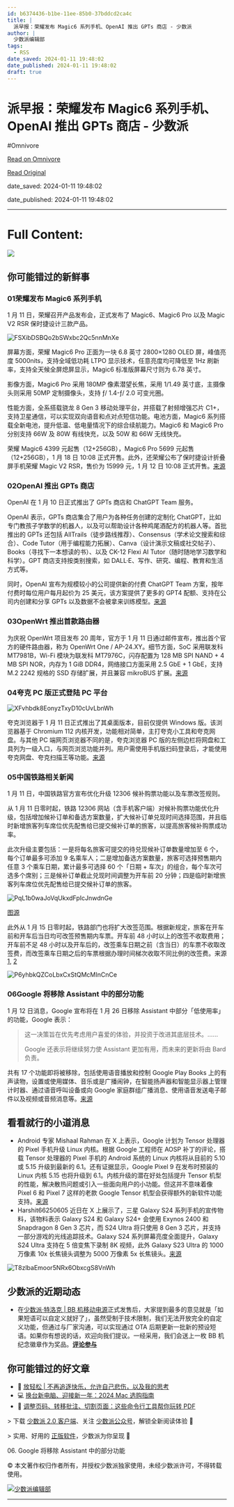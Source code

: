 ```yaml
---
id: b6374436-b1be-11ee-85b0-37bddcd2ca4c
title: |
  派早报：荣耀发布 Magic6 系列手机、OpenAI 推出 GPTs 商店 - 少数派
author: |
  少数派编辑部
tags:
  - RSS
date_saved: 2024-01-11 19:48:02
date_published: 2024-01-11 19:48:02
draft: true
---
```


# 派早报：荣耀发布 Magic6 系列手机、OpenAI 推出 GPTs 商店 - 少数派
#Omnivore

[Read on Omnivore](https://omnivore.app/me/magic-6-open-ai-gp-ts-18d00bba98f)

[Read Original](https://sspai.com/post/85764)

date_saved: 2024-01-11 19:48:02

date_published: 2024-01-11 19:48:02

--- 

# Full Content: 

![](https://proxy-prod.omnivore-image-cache.app/0x0,scQctK-hfze3XMvWSF3xduZnqLOKbamphuh0XhvrtAc4/https://cdn.sspai.com/1/12/2024/article/39256f57-dc4c-7fdd-59d7-8dc1521c91e9.png?imageMogr2/auto-orient/quality/95/thumbnail/!456x456r/gravity/Center/crop/456x456/interlace/1)

## 你可能错过的新鲜事

### 01荣耀发布 Magic6 系列手机

1 月 11 日，荣耀召开产品发布会，正式发布了 Magic6、Magic6 Pro 以及 Magic V2 RSR 保时捷设计三款产品。

![FSXibDSBQo2bSWxbc2Qc5nnMnXe](https://proxy-prod.omnivore-image-cache.app/0x0,sBEX7HSs-6EBtSjvjCNNrmH-iOZHD9UYH7dbUP04Bqrw/https://cdn.sspai.com/editor/u_/cmg8kstb34tela1fr8d0?imageView2/2/w/1120/q/90/interlace/1/ignore-error/1)

屏幕方面，荣耀 Magic6 Pro 正面为一块 6.8 英寸 2800×1280 OLED 屏，峰值亮度 5000nits，支持全域低功耗 LTPO 显示技术，任意亮度均可降低至 1Hz 刷新率，支持全天候全屏熄屏显示，Magic6 标准版屏幕尺寸则为 6.78 英寸。

影像方面，Magic6 Pro 采用 180MP 像素潜望长焦，采用 1/1.49 英寸底，主摄像头则采用 50MP 定制摄像头，支持 ƒ/ 1.4-ƒ/ 2.0 可变光圈。

性能方面，全系搭载骁龙 8 Gen 3 移动处理平台，并搭载了射频增强芯片 C1+，支持卫星通信，可以实现双向语音和点对点短信功能。电池方面，Magic6 系列搭载全新电池，提升低温、低电量情况下的综合续航能力。Magic6 和 Magic6 Pro 分别支持 66W 及 80W 有线快充，以及 50W 和 66W 无线快充。

荣耀 Magic6 4399 元起售（12+256GB），Magic6 Pro 5699 元起售（12+256GB），1 月 18 日 10:08 正式开售。此外，还荣耀公布了保时捷设计折叠屏手机荣耀 Magic V2 RSR，售价为 15999 元，1 月 12 日 10:08 正式开售。[来源](https://weibo.com/u/3206603957)

### 02OpenAI 推出 GPTs 商店

OpenAI 在 1 月 10 日正式推出了 GPTs 商店和 ChatGPT Team 服务。

OpenAI 表示，GPTs 商店集合了用户为各种任务创建的定制化 ChatGPT，比如专门教孩子学数学的机器人，以及可以帮助设计各种鸡尾酒配方的机器人等。首批推出的 GPTs 还包括 AllTrails（徒步路线推荐）、Consensus（学术论文搜索和综合）、Code Tutor（用于编程能力拓展）、Canva（设计演示文稿或社交帖子）、Books（寻找下一本想读的书）、以及 CK-12 Flexi AI Tutor（随时随地学习数学和科学）。GPT 商店支持按类别搜索，如 DALL·E、写作、研究、编程、教育和生活方式等。

同时，OpenAI 宣布为规模较小的公司提供新的付费 ChatGPT Team 方案，按年付费时每位用户每月起价为 25 美元，该方案提供了更多的 GPT4 配额、支持在公司内创建和分享 GPTs 以及数据不会被拿来训练模型。[来源](https://sspai.com/link?target=https%3A%2F%2Fhelp.openai.com%2Fen%2Farticles%2F6825453-chatgpt-release-notes)

### 03OpenWrt 推出首款路由器

为庆祝 OpenWrt 项目发布 20 周年，官方于 1 月 11 日通过邮件宣布，推出首个官方的硬件路由器，称为 OpenWrt One / AP-24.XY。细节方面，SoC 采用联发科 MT7981B，Wi-Fi 模块为联发科 MT7976C，闪存配置为 128 MB SPI NAND + 4 MB SPI NOR，内存为 1 GiB DDR4，网络接口方面采用 2.5 GbE + 1 GbE，支持 M.2 2242 规格的 SSD 存储扩展，并且兼容 mikroBUS 扩展。[来源](https://sspai.com/link?target=https%3A%2F%2Flists.openwrt.org%2Fpipermail%2Fopenwrt-devel%2F2024-January%2F042018.html)

### 04夸克 PC 版正式登陆 PC 平台

![XFvhbdk8EonyzTxyD10cUvLbnWh](https://proxy-prod.omnivore-image-cache.app/0x0,sqqoC5gZCjEpNO9dirINs2y3Go6RSmqyU52AjPMtSoV0/https://cdn.sspai.com/editor/u_/cmg8ktdb34tel83d1t8g?imageView2/2/w/1120/q/90/interlace/1/ignore-error/1)

夸克浏览器于 1 月 11 日正式推出了其桌面版本，目前仅提供 Windows 版。该浏览器基于 Chromium 112 内核开发，功能相对简单，主打夸克小工具和夸克网盘。与其他 PC 端网页浏览器不同的是，夸克浏览器 PC 版的左侧边栏将网盘和工具列为一级入口，与网页浏览功能并列。用户需使用手机版扫码登录后，才能使用夸克网盘、夸克扫描王等功能。[来源](https://sspai.com/link?target=https%3A%2F%2Fwww.quark.cn%2F)

### 05中国铁路相关新闻

1 月 11 日，中国铁路官方宣布优化升级 12306 候补购票功能以及车票改签规则。

从 1 月 11 日零时起，铁路 12306 网站（含手机客户端）对候补购票功能优化升级，包括增加候补订单和备选方案数量，扩大候补订单兑现时间选择范围，并且临时新增旅客列车席位优先配售给已提交候补订单的旅客，以提高旅客候补购票成功率。

此次升级主要包括：一是将每名旅客可提交的待兑现候补订单数量增加至 6 个，每个订单最多可添加 9 名乘车人；二是增加备选方案数量，旅客可选择预售期内任意 3 个乘车日期，累计最多可选择 60 个「日期 + 车次」的组合，每个车次可选多个席别；三是候补订单截止兑现时间调整为开车前 20 分钟；四是临时新增旅客列车席位优先配售给已提交候补订单的旅客。

![PqL1b0waJoVqUkxdFpIcJnwdnGe](https://proxy-prod.omnivore-image-cache.app/0x0,snKAJy0aOzdJV0qmn9F1BTkNrYnBjqkz0RtDHXudTvpw/https://cdn.sspai.com/editor/u_/cmg8kttb34tel49dhnq0?imageView2/2/w/1120/q/90/interlace/1/ignore-error/1)

[图源](https://weibo.com/ttarticle/p/show?id=2309404988976955260957)

此外从 1 月 15 日零时起，铁路部门也将扩大改签范围。根据新规定，旅客在开车前和开车后当日均可改签预售期内车票。开车前 48 小时以上的改签不收取费用；开车前不足 48 小时以及开车后的，改签乘车日期之前（含当日）的车票不收取改签费，而改签乘车日期之后的车票根据办理时间梯次收取不同比例的改签费。来源 [1](https://weibo.com/2549511007/NBksRi1aI#comment), [2](https://weibo.com/2549511007/NBmCvr1xM#comment)

![P6yhbkQZCoLbxCxStQMcMInCnCe](https://proxy-prod.omnivore-image-cache.app/0x0,svPK0pNU6uowpJLQbteyLJRfLXV8omWHrbL8wI7jQjgU/https://cdn.sspai.com/editor/u_/cmg8ku5b34tel83d1t90?imageView2/2/w/1120/q/90/interlace/1/ignore-error/1)

### 06Google 将移除 Assistant 中的部分功能

1 月 12 日消息，Google 宣布将在 1 月 26 日移除 Assistant 中部分「低使用率」的功能，Google 表示：

> 这一决策旨在优先考虑用户喜爱的体验，并投资于改进其底层技术。……
> 
> Google 还表示将继续努力使 Assistant 更加有用，而未来的更新将由 Bard 负责。

共有 17 个功能即将被移除，包括使用语音播放和控制 Google Play Books 上的有声读物，设置或使用媒体、音乐或是广播闹钟，在智能扬声器和智能显示器上管理计时器、通过语音呼叫设备或向 Google 家庭群组广播消息、使用语音发送电子邮件以及视频或音频消息等。[来源](https://sspai.com/link?target=https%3A%2F%2Fsupport.google.com%2Fassistant%2Fanswer%2F13971691%3Fvisit%5Fid%3D638406165466487945-3212842534%26p%3Dassistant%5Fis%5Fchanging%26rd%3D1)

## 看看就行的小道消息

* Android 专家 Mishaal Rahman 在 X 上表示，Google 计划为 Tensor 处理器的 Pixel 手机升级 Linux 内核。根据 Google 工程师在 AOSP 补丁的评论，搭载 Tensor 处理器的 Pixel 手机的 Android 系统的 Linux 内核将从目前的 5.10 或 5.15 升级到最新的 6.1。还有证据显示，Google Pixel 9 在发布时预装的 Linux 内核 5.15 也将升级到 6.1。内核升级的潜在好处包括提升 Tensor 机型的性能，解决散热问题或引入一些面向用户的小功能。但这并不意味着像 Pixel 6 和 Pixel 7 这样的老款 Google Tensor 机型会获得额外的新软件功能支持。[来源](https://sspai.com/link?target=https%3A%2F%2Fwww.androidauthority.com%2Fgoogle-pixel-tensor-linux-kernel-upgrade-3401529%2F)
* Harshit66250605 近日在 X 上展示了，三星 Galaxy S24 系列手机的宣传物料，该物料表示 Galaxy S24 和 Galaxy S24+ 会使用 Exynos 2400 和 Snapdragon 8 Gen 3 芯片，而 S24 Ultra 将只使用 8 Gen 3 芯片，并支持一部分游戏的光线追踪技术。Galaxy S24 系列屏幕亮度全面提升，Galaxy S24 Ultra 支持在 5 倍变焦下录制 8K 视频，此外 Galaxy S23 Ultra 的 1000 万像素 10x 长焦镜头调整为 5000 万像素 5x 长焦镜头。[来源](https://sspai.com/link?target=https%3A%2F%2Ftwitter.com%2FHarshit66250605%2Fstatus%2F1744955184563028379)

![T8zlbaEmoor5NRx6ObxcgS8VnWh](https://proxy-prod.omnivore-image-cache.app/0x0,sfV8DyIuuJYKLdKCkyPLVId8yyrN1pZm96aS7i0XAqBo/https://cdn.sspai.com/editor/u_/cmg8kudb34telfumlcg0?imageView2/2/w/1120/q/90/interlace/1/ignore-error/1)

## 少数派的近期动态

* 在[少数派·特洛克 | BB 机移动电源](https://sspai.com/page/beeper-power)正式发售后，大家提到最多的意见就是「如果短语可以自定义就好了」，虽然受制于技术限制，我们无法开放完全的自定义功能，但通过与厂家沟通，可以实现通过 OTA 后期更新一批新的预设短语。如果你有想说的话，欢迎向我们提议。一经采用，我们会送上一枚 BB 机纪念徽章作为奖品。[**评论参与**](https://sspai.com/post/85545)

## 你可能错过的好文章

* 🍃 [放轻松 | 不再追逐快乐，允许自己悲伤，以及我的思考](https://sspai.com/post/85462)
* 💻 [换台新电脑、迎接新一年：2024 Mac 选购指南](https://sspai.com/post/85735)
* 📄 [调整页码、转移批注、切割页面：这些命令行工具帮你玩转 PDF](https://sspai.com/prime/story/cli-utils-for-pdf-manipulations)

\> 下载 [少数派 2.0 客户端](https://sspai.com/page/client)、关注 [少数派公众号](https://sspai.com/s/J71e)，解锁全新阅读体验 📰

\> 实用、好用的 [正版软件](https://sspai.com/mall)，少数派为你呈现 🚀

06\. Google 将移除 Assistant 中的部分功能

© 本文著作权归作者所有，并授权少数派独家使用，未经少数派许可，不得转载使用。

[![少数派编辑部](https://proxy-prod.omnivore-image-cache.app/0x0,sV6aAoFQnNwOyMN71Db5E-0pEHa0VchzwYBgmlo17Zos/https://cdn.sspai.com/article/620926da-cd5f-5853-7961-de06067f507f.jpeg?imageMogr2/auto-orient/quality/95/thumbnail/!84x84r/gravity/Center/crop/84x84/interlace/1)](https://sspai.com/u/ee0vj778/updates)

---

